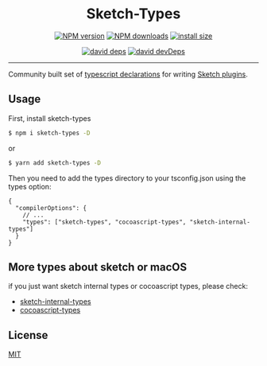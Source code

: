 <h1 align="center">Sketch-Types</h1>

<div align="center">

[![NPM version][npm-image]][npm-url] [![NPM downloads][download-image]][download-url] [![install size][npm-size]][npm-size-url]

[![david deps][david-image]][david-url] [![david devDeps][david-dev-image]][david-dev-url]

<!-- npm url -->

[npm-image]: http://img.shields.io/npm/v/sketch-types.svg?style=flat-square&color=deepgreen&label=latest
[npm-url]: http://npmjs.org/package/sketch-types
[npm-size]: https://packagephobia.com/badge?p=sketch-types
[npm-size-url]: https://packagephobia.com/result?p=sketch-types

<!-- coverage -->

[coverage]: https://codecov.io/gh/arvinxx/sketch-types/branch/master/graph/badge.svg
[codecov-url]: https://codecov.io/gh/arvinxx/sketch-types/branch/master

<!-- Github CI -->

[test-ci]: https://github.com/arvinxx/sketch-types/workflows/Test%20CI/badge.svg
[deploy-ci]: https://github.com/arvinxx/sketch-types/workflows/Deploy%20CI/badge.svg
[test-ci-url]: https://github.com/arvinxx/sketch-types/actions?query=workflow%3ATest%20CI
[deploy-ci-ci]: https://github.com/arvinxx/sketch-types/actions?query=workflow%3ADeploy%20CI
[david-image]: https://img.shields.io/david/arvinxx/sketch-types?style=flat-square
[david-dev-url]: https://david-dm.org/arvinxx/sketch-types?type=dev
[david-dev-image]: https://img.shields.io/david/dev/arvinxx/sketch-types?style=flat-square
[david-url]: https://david-dm.org/arvinxx/sketch-types
[download-image]: https://img.shields.io/npm/dm/sketch-types.svg?style=flat-square
[download-url]: https://npmjs.org/package/sketch-types

</div>

------

Community built set of [typescript declarations][dec] for writing [Sketch plugins][sketch-api].

[dec]: https://www.typescriptlang.org/docs/handbook/declaration-files/introduction.html
[sketch-api]: https://developer.sketch.com/reference/api/

## Usage

First, install sketch-types

```sh
$ npm i sketch-types -D
```

or 

```sh
$ yarn add sketch-types -D
```


Then you need to add the types directory to your tsconfig.json using the types option:
```json5
{
  "compilerOptions": {
    // ...
    "types": ["sketch-types", "cocoascript-types", "sketch-internal-types"]
  }
}
```
## More types about sketch or macOS

if you just want sketch internal types or cocoascript types, please check:
- [sketch-internal-types](https://github.com/sketch-community/sketch-internal-types)
- [cocoascript-types](https://github.com/sketch-community/cocoascript-types)

## License

[MIT](./LICENSE)
